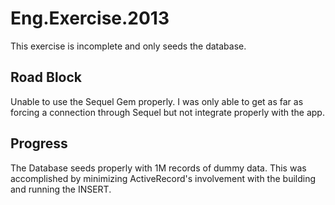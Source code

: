 # Eng.Exercise.2013

This exercise is incomplete and only seeds the database.

## Road Block

Unable to use the Sequel Gem properly. I was only able to get as far as forcing a connection through Sequel but not integrate properly with the app.

## Progress

The Database seeds properly with 1M records of dummy data. This was accomplished by minimizing ActiveRecord's involvement with the building and running the INSERT.
